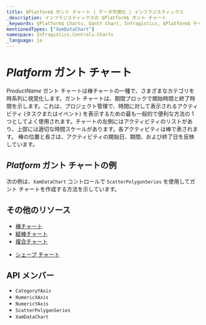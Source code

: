 ```yaml
---
title: $Platform$ ガント チャート | データ可視化 | インフラジスティックス
_description: インフラジスティックスの $Platform$ ガント チャート
_keywords: $Platform$ Charts, Gantt Chart, Infragistics, $Platform$ チャート, ガント チャート, インフラジスティックス
mentionedTypes: ["XamDataChart"]
namespace: Infragistics.Controls.Charts
_language: ja
---
```

# $Platform$ ガント チャート

$ProductName$ ガント チャートは棒チャートの一種で、さまざまなカテゴリを時系列に視覚化します。ガント チャートは、期間ブロックで開始時間と終了時間を示します。これは、プロジェクト管理で、時間に対して表示されるアクティビティ (タスクまたはイベント) を表示するための最も一般的で便利な方法の 1 つとしてよく使用されます。チャートの左側にはアクティビティのリストがあり、上部には適切な時間スケールがあります。各アクティビティは棒で表されます。 棒の位置と長さは、アクティビティの開始日、期間、および終了日を反映しています。


## $Platform$ ガント チャートの例

次の例は、`XamDataChart` コントロールで `ScatterPolygonSeries` を使用してガント チャートを作成する方法を示しています。

<code-view style="height: 600px"
           data-demos-base-url="{environment:dvDemosBaseUrl}"
           iframe-src="{environment:dvDemosBaseUrl}/charts/data-chart-gantt-chart"
           github-src="charts/data-chart/gantt-chart"
           alt="$Platform$ ガント チャートの例" >
</code-view>

<div class="divider--half"></div>

## その他のリソース
- [棒チャート](bar-chart.md)
- [縦棒チャート](column-chart.md)
- [複合チャート](composite-chart.md)
<!-- - [ピラミッド チャート](pyramid-chart.md) -->
- [シェープ チャート](shape-chart.md)

## API メンバー
- `CategoryYAxis`
- `NumericXAxis`
- `NumericYAxis`
- `ScatterPolygonSeries`
- `XamDataChart`

